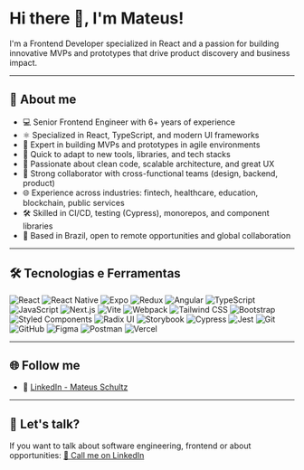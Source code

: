 <!--
**mateus-schultz/mateus-schultz** is a ✨ _special_ ✨ repository because its `README.md` (this file) appears on your GitHub profile.

Here are some ideas to get you started:

- 🔭 I’m currently working on ...
- 🌱 I’m currently learning ...
- 👯 I’m looking to collaborate on ...
- 🤔 I’m looking for help with ...
- 💬 Ask me about ...
- 📫 How to reach me: ...
- 😄 Pronouns: ...
- ⚡ Fun fact: ...
-->

# Hi there 👋, I'm Mateus!

I'm a Frontend Developer specialized in React and a passion for building innovative MVPs and prototypes that drive product discovery and business impact. 

---

## 📝 About me

- 💻 Senior Frontend Engineer with 6+ years of experience
- ⚛️ Specialized in React, TypeScript, and modern UI frameworks
- 🚀 Expert in building MVPs and prototypes in agile environments
- 🧠 Quick to adapt to new tools, libraries, and tech stacks
- 🎨 Passionate about clean code, scalable architecture, and great UX
- 🤝 Strong collaborator with cross-functional teams (design, backend, product)
- 🌐 Experience across industries: fintech, healthcare, education, blockchain, public services
- 🛠 Skilled in CI/CD, testing (Cypress), monorepos, and component libraries
- 📍 Based in Brazil, open to remote opportunities and global collaboration


---

## 🛠️ Tecnologias e Ferramentas

![React](https://img.shields.io/badge/-React-61DAFB?style=flat&logo=react&logoColor=black)
![React Native](https://img.shields.io/badge/-React%20Native-61DAFB?style=flat&logo=react&logoColor=black)
![Expo](https://img.shields.io/badge/-Expo-000020?style=flat&logo=expo&logoColor=white)
![Redux](https://img.shields.io/badge/-Redux-764ABC?style=flat&logo=redux&logoColor=white)
![Angular](https://img.shields.io/badge/-Angular-DD0031?style=flat&logo=angular&logoColor=white)
![TypeScript](https://img.shields.io/badge/-TypeScript-3178C6?style=flat&logo=typescript&logoColor=white)
![JavaScript](https://img.shields.io/badge/-JavaScript-F7DF1E?style=flat&logo=javascript&logoColor=black)
![Next.js](https://img.shields.io/badge/-Next.js-000000?style=flat&logo=next.js&logoColor=white)
![Vite](https://img.shields.io/badge/-Vite-646CFF?style=flat&logo=vite&logoColor=white)
![Webpack](https://img.shields.io/badge/-Webpack-8DD6F9?style=flat&logo=webpack&logoColor=black)
![Tailwind CSS](https://img.shields.io/badge/-Tailwind%20CSS-06B6D4?style=flat&logo=tailwindcss&logoColor=white)
![Bootstrap](https://img.shields.io/badge/-Bootstrap-7952B3?style=flat&logo=bootstrap&logoColor=white)
![Styled Components](https://img.shields.io/badge/-Styled%20Components-DB7093?style=flat&logo=styled-components&logoColor=white)
![Radix UI](https://img.shields.io/badge/-Radix%20UI-000000?style=flat&logo=radix-ui&logoColor=white)
![Storybook](https://img.shields.io/badge/-Storybook-FF4785?style=flat&logo=storybook&logoColor=white)
![Cypress](https://img.shields.io/badge/-Cypress-17202C?style=flat&logo=cypress&logoColor=white)
![Jest](https://img.shields.io/badge/-Jest-C21325?style=flat&logo=jest&logoColor=white)
![Git](https://img.shields.io/badge/-Git-F05032?style=flat&logo=git&logoColor=white)
![GitHub](https://img.shields.io/badge/-GitHub-181717?style=flat&logo=github&logoColor=white)
![Figma](https://img.shields.io/badge/-Figma-F24E1E?style=flat&logo=figma&logoColor=white)
![Postman](https://img.shields.io/badge/-Postman-FF6C37?style=flat&logo=postman&logoColor=white)
![Vercel](https://img.shields.io/badge/-Vercel-000000?style=flat&logo=vercel&logoColor=white)


---
## 🌐 Follow me

- 💼 [LinkedIn - Mateus Schultz](https://www.linkedin.com/in/mateus-schultz-980380149/)

---


## 🤝 Let's talk?

If you want to talk about software engineering, frontend or about opportunities:
[📩 Call me on LinkedIn](https://www.linkedin.com/in/mateus-schultz-980380149/)
